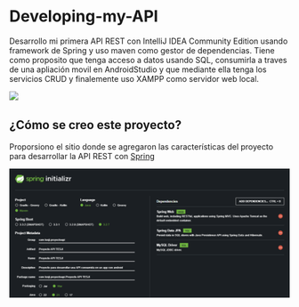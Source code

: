 # Developing-my-API

Desarrollo mi primera API REST con IntelliJ IDEA Community Edition usando framework de Spring y uso maven como gestor de dependencias. Tiene como proposito que tenga acceso a datos usando SQL, consumirla a traves de una apliación movil en AndroidStudio y que mediante ella tenga los servicios CRUD y finalemente uso XAMPP como servidor web local.

![](./resources/Images/index.jpg)

## ¿Cómo se creo este proyecto?
Proporsiono el sitio donde se agregaron las características del proyecto para desarrollar la API REST con [Spring](https://start.spring.io/)

![](./resources/Images/headline.png)